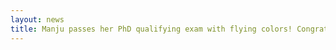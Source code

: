 ```yaml
---
layout: news
title: Manju passes her PhD qualifying exam with flying colors! Congratulations Manju!
---
```


